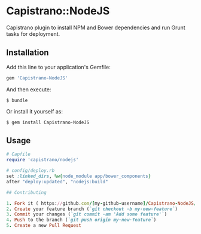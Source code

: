 # Capistrano::NodeJS

Capistrano plugin to install NPM and Bower dependencies and run Grunt tasks for deployment.

## Installation

Add this line to your application's Gemfile:

```ruby
gem 'Capistrano-NodeJS'
```

And then execute:

    $ bundle

Or install it yourself as:

    $ gem install Capistrano-NodeJS

## Usage

```ruby
# Capfile
require 'capistrano/nodejs'
```

```ruby
# config/deploy.rb
set :linked_dirs, %w{node_module app/bower_components}
after "deploy:updated", "nodejs:build"

## Contributing

1. Fork it ( https://github.com/[my-github-username]/Capistrano-NodeJS/fork )
2. Create your feature branch (`git checkout -b my-new-feature`)
3. Commit your changes (`git commit -am 'Add some feature'`)
4. Push to the branch (`git push origin my-new-feature`)
5. Create a new Pull Request
